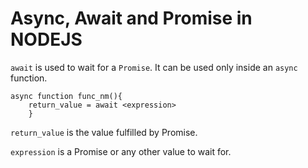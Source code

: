 # Async, Await and Promise in NODEJS

```await``` is used to wait for a ```Promise```. It can be used only inside an ```async``` function.

```nodejs
async function func_nm(){
    return_value = await <expression>
    }
```

```return_value``` is the value fulfilled by Promise.

```expression``` is a Promise or any other value to wait for.
